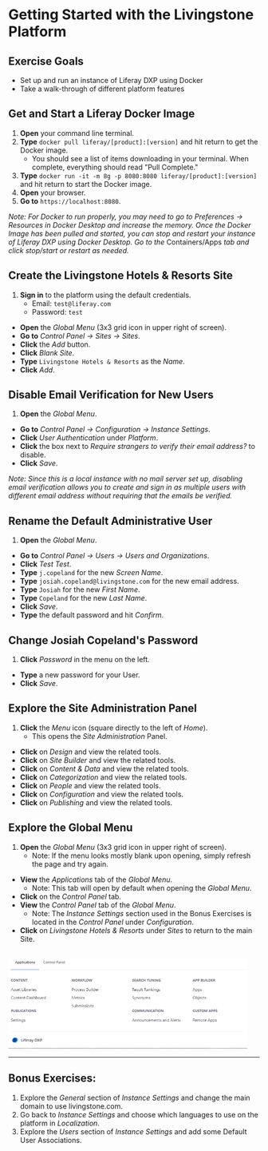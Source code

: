 # Getting Started with the Livingstone Platform

<div class="ahead">

## Exercise Goals

* Set up and run an instance of Liferay DXP using Docker
* Take a walk-through of different platform features

</div>

## Get and Start a Liferay Docker Image
1. **Open** your command line terminal. 
2. **Type** `docker pull liferay/[product]:[version]` and hit return to get the Docker image.
	* You should see a list of items downloading in your terminal. When complete, everything should read "Pull Complete."
3. **Type** `docker run -it -m 8g -p 8080:8080 liferay/[product]:[version]` and hit return to start the Docker image. 
4. **Open** your browser. 
5. **Go to** `https://localhost:8080`.

_Note: For Docker to run properly, you may need to go to Preferences → Resources in Docker Desktop and increase the memory. Once the Docker Image has been pulled and started, you can stop and restart your instance of Liferay DXP using Docker Desktop. Go to the_ Containers/Apps _tab and click stop/start or restart as needed._

## Create the Livingstone Hotels & Resorts Site
1. **Sign in** to the platform using the default credentials.
	* Email: `test@liferay.com`
	* Password: `test`
* **Open** the _Global Menu_ (3x3 grid icon in upper right of screen). 
* **Go to** _Control Panel → Sites → Sites_. 
* **Click** the _Add_ button.
* **Click** _Blank Site_. 
* **Type** `Livingstone Hotels & Resorts` as the _Name_.
* **Click** _Add_. 

## Disable Email Verification for New Users
1. **Open** the _Global Menu_. 
* **Go to** _Control Panel → Configuration → Instance Settings_. 
* **Click** _User Authentication_ under _Platform_. 
* **Click** the box next to _Require strangers to verify their email address?_ to disable. 
* **Click** _Save_. 

_Note: Since this is a local instance with no mail server set up, disabling email verification allows you to create and sign in as multiple users with different email address without requiring that the emails be verified._

## Rename the Default Administrative User
1. **Open** the _Global Menu_. 
* **Go to** _Control Panel → Users → Users and Organizations_.
* **Click** _Test Test_.  
* **Type** `j.copeland` for the new _Screen Name_.
* **Type** `josiah.copeland@livingstone.com` for the new email address.
* **Type** `Josiah` for the new _First Name_.
* **Type** `Copeland` for the new _Last Name_.
* **Click** _Save_. 
* **Type** the default password and hit _Confirm_.

## Change Josiah Copeland's Password
1. **Click** _Password_ in the menu on the left.
* **Type** a new password for your User.
* **Click** _Save_.

## Explore the Site Administration Panel
1. **Click** the  _Menu_ icon (square directly to the left of _Home_).
	* This opens the _Site Administration_ Panel.  
* **Click** on _Design_ and view the related tools.
* **Click** on _Site Builder_ and view the related tools.
* **Click** on _Content & Data_ and view the related tools.
* **Click** on _Categorization_ and view the related tools.
* **Click** on _People_ and view the related tools.
* **Click** on _Configuration_ and view the related tools.
* **Click** on _Publishing_ and view the related tools.

## Explore the Global Menu
1. **Open** the  _Global Menu_ (3x3 grid icon in upper right of screen).
	* Note: If the menu looks mostly blank upon opening, simply refresh the page and try again.  
* **View** the _Applications_ tab of the _Global Menu_.
	* Note: This tab will open by default when opening the _Global Menu_.
* **Click** on the _Control Panel_ tab.
* **View** the _Control Panel_ tab of the _Global Menu_.
	* Note: The _Instance Settings_ section used in the Bonus Exercises is located in the _Control Panel_ under _Configuration_.
* **Click** on _Livingstone Hotels & Resorts_ under _Sites_ to return to the main Site.

<br />

<img src="images/global_menu.png" style="max-width:95%;" />

---

## Bonus Exercises:
1. Explore the _General_ section of _Instance Settings_ and change the main domain to use livingstone.com.
2. Go back to _Instance Settings_ and choose which languages to use on the platform in _Localization_.
3. Explore the _Users_ section of _Instance Settings_ and add some Default User Associations.
